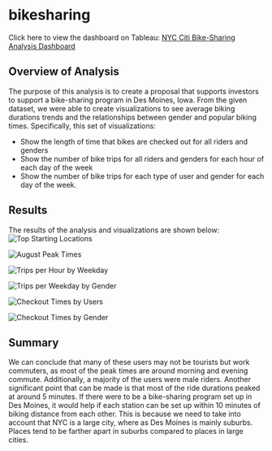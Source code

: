 # bikesharing
Click here to view the dashboard on Tableau: [NYC Citi Bike-Sharing Analysis Dashboard](https://public.tableau.com/authoring/NYC-BikeSharingDashboard/CheckoutTimesforuser/Dashboard#1)

## Overview of Analysis
The purpose of this analysis is to create a proposal that supports investors to support a bike-sharing program in Des Moines, Iowa. From the given dataset, we were able to create visualizations to see average biking durations trends and the relationships between gender and popular biking times. Specifically, this set of visualizations: 

* Show the length of time that bikes are checked out for all riders and genders
* Show the number of bike trips for all riders and genders for each hour of each day of the week
* Show the number of bike trips for each type of user and gender for each day of the week.

## Results
The results of the analysis and visualizations are shown below:
![Top Starting Locations](https://github.com/vijaycse/NYCCitiBike-SharingAnalysis/blob/main/Resources/Top%20Starting%20Locations.png)

![August Peak Times](https://github.com/vijaycse/NYCCitiBike-SharingAnalysis/blob/main/Resources/August%20Peak%20Hours.png)

![Trips per Hour by Weekday](https://github.com/vijaycse/NYCCitiBike-SharingAnalysis/blob/main/Resources/Trips%20per%20Hour%20by%20Weekday.png)

![Trips per Weekday by Gender](https://github.com/vijaycse/NYCCitiBike-SharingAnalysis/blob/main/Resources/Trips%20per%20Weekday%20by%20Gender.png)

![Checkout Times by Users](https://github.com/vijaycse/NYCCitiBike-SharingAnalysis/blob/main/Resources/Checkout%20Times%20by%20Users.png)

![Checkout Times by Gender](https://github.com/vijaycse/NYCCitiBike-SharingAnalysis/blob/main/Resources/Checkout%20Times%20by%20Gender.png)

## Summary
We can conclude that many of these users may not be tourists but work commuters, as most of the peak times are around morning and evening commute. Additionally, a majority of the users were male riders. Another significant point that can be made is that most of the ride durations peaked at around 5 minutes. If there were to be a bike-sharing program set up in Des Moines, it would help if each station can be set up within 10 minutes of biking distance from each other. This is because we need to take into account that NYC is a large city, where as Des Moines is mainly suburbs. Places tend to be farther apart in suburbs compared to places in large cities. 
